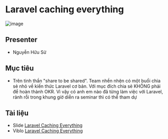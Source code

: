 # Laravel caching everything
![image](https://user-images.githubusercontent.com/55786352/107244258-68a54b80-6a60-11eb-8f1c-649d81b25458.png)

## Presenter
- Nguyễn Hữu Sử

## Mục tiêu
- Trên tinh thần "share to be shared". Team nhền nhện có một buổi chia sẻ nhỏ về kiến thức Laravel cơ bản. Với mục đích chia sẻ KHÔNG phải để hoàn thành OKR. Vì vậy có anh em nào đã từng làm việc với Laravel, rảnh rỗi trong khung giờ diễn ra seminar thì có thể tham dự

## Tài liệu
- Slide [Laravel Caching Everything](https://docs.google.com/presentation/d/1NDOvTcXEo9-oysjmxho8YGgflTFezzocQQ16SjObRag/edit#slide=id.g578dcad9b9_0_5)
- Viblo [Laravel Caching Everything](https://viblo.asia/p/laravel-caching-everything-gAm5yDwVldb)